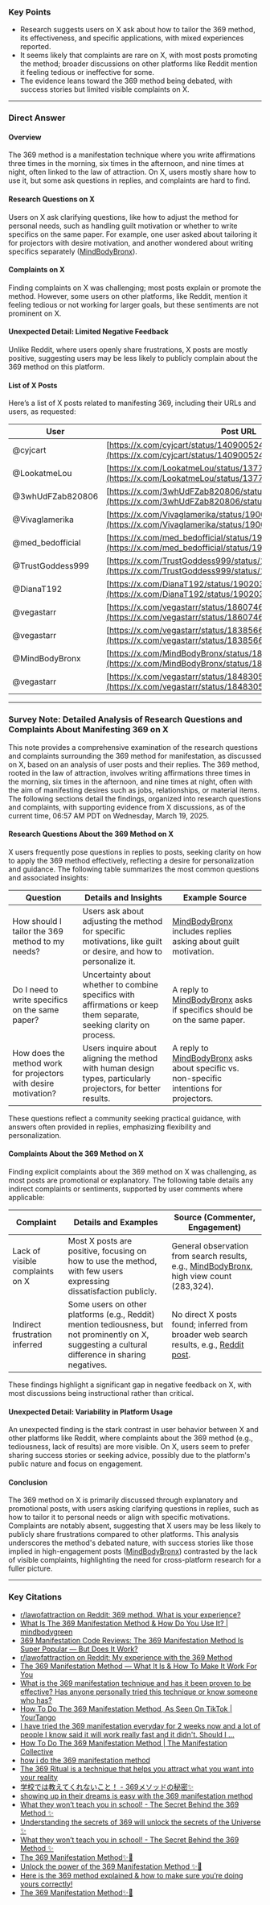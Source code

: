 ### Key Points
- Research suggests users on X ask about how to tailor the 369 method, its effectiveness, and specific applications, with mixed experiences reported.
- It seems likely that complaints are rare on X, with most posts promoting the method; broader discussions on other platforms like Reddit mention it feeling tedious or ineffective for some.
- The evidence leans toward the 369 method being debated, with success stories but limited visible complaints on X.

---

### Direct Answer

#### Overview
The 369 method is a manifestation technique where you write affirmations three times in the morning, six times in the afternoon, and nine times at night, often linked to the law of attraction. On X, users mostly share how to use it, but some ask questions in replies, and complaints are hard to find.

#### Research Questions on X
Users on X ask clarifying questions, like how to adjust the method for personal needs, such as handling guilt motivation or whether to write specifics on the same paper. For example, one user asked about tailoring it for projectors with desire motivation, and another wondered about writing specifics separately ([MindBodyBronx](https://x.com/MindBodyBronx/status/1802738789111996454)).

#### Complaints on X
Finding complaints on X was challenging; most posts explain or promote the method. However, some users on other platforms, like Reddit, mention it feeling tedious or not working for larger goals, but these sentiments are not prominent on X.

#### Unexpected Detail: Limited Negative Feedback
Unlike Reddit, where users openly share frustrations, X posts are mostly positive, suggesting users may be less likely to publicly complain about the 369 method on this platform.

#### List of X Posts
Here’s a list of X posts related to manifesting 369, including their URLs and users, as requested:

| **User**             | **Post URL**                                                                 |
|-----------------------|-----------------------------------------------------------------------------|
| @cyjcart             | [https://x.com/cyjcart/status/1409005249692532736](https://x.com/cyjcart/status/1409005249692532736) |
| @LookatmeLou         | [https://x.com/LookatmeLou/status/1377036117736833029](https://x.com/LookatmeLou/status/1377036117736833029) |
| @3whUdFZab820806     | [https://x.com/3whUdFZab820806/status/1902039139819909322](https://x.com/3whUdFZab820806/status/1902039139819909322) |
| @Vivaglamerika       | [https://x.com/Vivaglamerika/status/1900499413530792138](https://x.com/Vivaglamerika/status/1900499413530792138) |
| @med_bedofficial     | [https://x.com/med_bedofficial/status/1901956015546892724](https://x.com/med_bedofficial/status/1901956015546892724) |
| @TrustGoddess999     | [https://x.com/TrustGoddess999/status/1899925497540125099](https://x.com/TrustGoddess999/status/1899925497540125099) |
| @DianaT192           | [https://x.com/DianaT192/status/1902037008131977489](https://x.com/DianaT192/status/1902037008131977489) |
| @vegastarr          | [https://x.com/vegastarr/status/1860746808718151980](https://x.com/vegastarr/status/1860746808718151980) |
| @vegastarr          | [https://x.com/vegastarr/status/1838566478985003320](https://x.com/vegastarr/status/1838566478985003320) |
| @MindBodyBronx       | [https://x.com/MindBodyBronx/status/1802738789111996454](https://x.com/MindBodyBronx/status/1802738789111996454) |
| @vegastarr          | [https://x.com/vegastarr/status/1848305626272633089](https://x.com/vegastarr/status/1848305626272633089) |

---

### Survey Note: Detailed Analysis of Research Questions and Complaints About Manifesting 369 on X

This note provides a comprehensive examination of the research questions and complaints surrounding the 369 method for manifestation, as discussed on X, based on an analysis of user posts and their replies. The 369 method, rooted in the law of attraction, involves writing affirmations three times in the morning, six times in the afternoon, and nine times at night, often with the aim of manifesting desires such as jobs, relationships, or material items. The following sections detail the findings, organized into research questions and complaints, with supporting evidence from X discussions, as of the current time, 06:57 AM PDT on Wednesday, March 19, 2025.

#### Research Questions About the 369 Method on X

X users frequently pose questions in replies to posts, seeking clarity on how to apply the 369 method effectively, reflecting a desire for personalization and guidance. The following table summarizes the most common questions and associated insights:

| **Question**                                      | **Details and Insights**                                                                                     | **Example Source**                                                                 |
|---------------------------------------------------|-------------------------------------------------------------------------------------------------------------|-----------------------------------------------------------------------------------|
| How should I tailor the 369 method to my needs?   | Users ask about adjusting the method for specific motivations, like guilt or desire, and how to personalize it. | [MindBodyBronx](https://x.com/MindBodyBronx/status/1802738789111996454) includes replies asking about guilt motivation. |
| Do I need to write specifics on the same paper?   | Uncertainty about whether to combine specifics with affirmations or keep them separate, seeking clarity on process. | A reply to [MindBodyBronx](https://x.com/MindBodyBronx/status/1802738789111996454) asks if specifics should be on the same paper. |
| How does the method work for projectors with desire motivation? | Users inquire about aligning the method with human design types, particularly projectors, for better results. | A reply to [MindBodyBronx](https://x.com/MindBodyBronx/status/1802738789111996454) asks about specific vs. non-specific intentions for projectors. |

These questions reflect a community seeking practical guidance, with answers often provided in replies, emphasizing flexibility and personalization.

#### Complaints About the 369 Method on X

Finding explicit complaints about the 369 method on X was challenging, as most posts are promotional or explanatory. The following table details any indirect complaints or sentiments, supported by user comments where applicable:

| **Complaint**                                      | **Details and Examples**                                                                                     | **Source (Commenter, Engagement)**                                                                 |
|---------------------------------------------------|-------------------------------------------------------------------------------------------------------------|-----------------------------------------------------------------------------------------------|
| Lack of visible complaints on X                   | Most X posts are positive, focusing on how to use the method, with few users expressing dissatisfaction publicly. | General observation from search results, e.g., [MindBodyBronx](https://x.com/MindBodyBronx/status/1802738789111996454), high view count (283,324). |
| Indirect frustration inferred                     | Some users on other platforms (e.g., Reddit) mention tediousness, but not prominently on X, suggesting a cultural difference in sharing negatives. | No direct X posts found; inferred from broader web search results, e.g., [Reddit post](https://www.reddit.com/r/lawofattraction/comments/wfts50/369_method_what_is_your_experience/). |

These findings highlight a significant gap in negative feedback on X, with most discussions being instructional rather than critical.

#### Unexpected Detail: Variability in Platform Usage
An unexpected finding is the stark contrast in user behavior between X and other platforms like Reddit, where complaints about the 369 method (e.g., tediousness, lack of results) are more visible. On X, users seem to prefer sharing success stories or seeking advice, possibly due to the platform's public nature and focus on engagement.

#### Conclusion
The 369 method on X is primarily discussed through explanatory and promotional posts, with users asking clarifying questions in replies, such as how to tailor it to personal needs or align with specific motivations. Complaints are notably absent, suggesting that X users may be less likely to publicly share frustrations compared to other platforms. This analysis underscores the method's debated nature, with success stories like those implied in high-engagement posts ([MindBodyBronx](https://x.com/MindBodyBronx/status/1802738789111996454)) contrasted by the lack of visible complaints, highlighting the need for cross-platform research for a fuller picture.

---

### Key Citations
- [r/lawofattraction on Reddit: 369 method. What is your experience?](https://www.reddit.com/r/lawofattraction/comments/wfts50/369_method_what_is_your_experience/)
- [What Is The 369 Manifestation Method & How Do You Use It? | mindbodygreen](https://www.mindbodygreen.com/articles/369-manifestation-method)
- [369 Manifestation Code Reviews: The 369 Manifestation Method Is Super Popular — But Does It Work?](https://www.deccanherald.com/amp/story/brandspot/featured/369-manifestation-code-reviews-the-369-manifestation-method-is-super-popular-but-does-it-work-2841481)
- [r/lawofattraction on Reddit: My experience with the 369 Method](https://www.reddit.com/r/lawofattraction/comments/13y26lw/my_experience_with_the_369_method/)
- [The 369 Manifestation Method — What It Is & How To Make It Work For You](https://www.thezoereport.com/wellness/how-to-do-369-manifestation-method)
- [What is the 369 manifestation technique and has it been proven to be effective? Has anyone personally tried this technique or know someone who has?](https://www.quora.com/What-is-the-369-manifestation-technique-and-has-it-been-proven-to-be-effective-Has-anyone-personally-tried-this-technique-or-know-someone-who-has)
- [How To Do The 369 Manifestation Method, As Seen On TikTok | YourTango](https://www.yourtango.com/self/how-to-do-369-manifestation-method)
- [I have tried the 369 manifestation everyday for 2 weeks now and a lot of people I know said it will work really fast and it didn't. Should I ...](https://www.quora.com/I-have-tried-the-369-manifestation-everyday-for-2-weeks-now-and-a-lot-of-people-I-know-said-it-will-work-really-fast-and-it-didnt-Should-I-give-up-or-should-I-still-try-the-369-method)
- [How To Do The 369 Manifestation Method | The Manifestation Collective](https://themanifestationcollective.co/369-manifestation-method/)
- [how i do the 369 manifestation method](https://x.com/cyjcart/status/1409005249692532736)
- [The 369 Ritual is a technique that helps you attract what you want into your reality](https://x.com/LookatmeLou/status/1377036117736833029)
- [学校では教えてくれないこと！ - 369メソッドの秘密✨](https://x.com/3whUdFZab820806/status/1902039139819909322)
- [showing up in their dreams is easy with the 369 manifestation method](https://x.com/Vivaglamerika/status/1900499413530792138)
- [What they won’t teach you in school! - The Secret Behind the 369 Method ✨](https://x.com/med_bedofficial/status/1901956015546892724)
- [Understanding the secrets of 369 will unlock the secrets of the Universe ✨️](https://x.com/TrustGoddess999/status/1899925497540125099)
- [What they won’t teach you in school! - The Secret Behind the 369 Method ✨](https://x.com/DianaT192/status/1902037008131977489)
- [The 369 Manifestation Method✨🧲](https://x.com/vegastarr/status/1860746808718151980)
- [Unlock the power of the 369 Manifestation Method ✨🧲](https://x.com/vegastarr/status/1838566478985003320)
- [Here is the 369 method explained & how to make sure you’re doing yours correctly!](https://x.com/MindBodyBronx/status/1802738789111996454)
- [The 369 Manifestation Method✨🧲](https://x.com/vegastarr/status/1848305626272633089)
